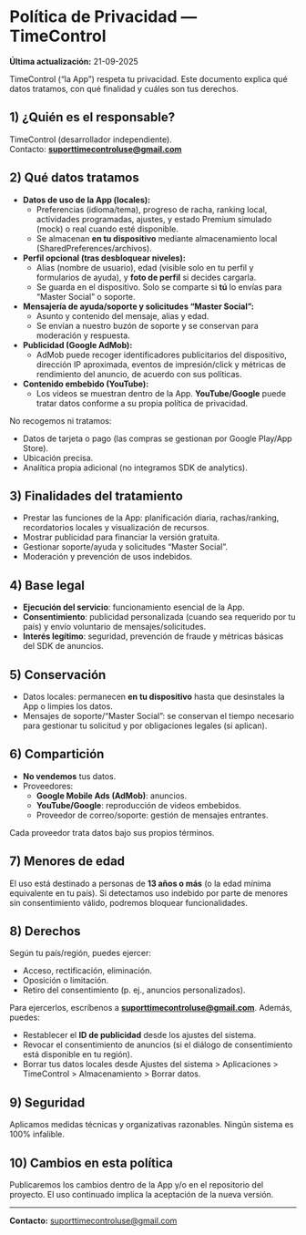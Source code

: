 # Política de Privacidad — TimeControl
**Última actualización:** 21-09-2025

TimeControl (“la App”) respeta tu privacidad. Este documento explica qué datos tratamos, con qué finalidad y cuáles son tus derechos.

## 1) ¿Quién es el responsable?
TimeControl (desarrollador independiente).  
Contacto: **suporttimecontroluse@gmail.com** 

## 2) Qué datos tratamos
- **Datos de uso de la App (locales):**
    - Preferencias (idioma/tema), progreso de racha, ranking local, actividades programadas, ajustes, y estado Premium simulado (mock) o real cuando esté disponible.
    - Se almacenan **en tu dispositivo** mediante almacenamiento local (SharedPreferences/archivos).
- **Perfil opcional (tras desbloquear niveles):**
    - Alias (nombre de usuario), edad (visible solo en tu perfil y formularios de ayuda), y **foto de perfil** si decides cargarla.
    - Se guarda en el dispositivo. Solo se comparte si **tú** lo envías para “Master Social” o soporte.
- **Mensajería de ayuda/soporte y solicitudes “Master Social”:**
    - Asunto y contenido del mensaje, alias y edad.
    - Se envían a nuestro buzón de soporte y se conservan para moderación y respuesta.
- **Publicidad (Google AdMob):**
    - AdMob puede recoger identificadores publicitarios del dispositivo, dirección IP aproximada, eventos de impresión/click y métricas de rendimiento del anuncio, de acuerdo con sus políticas.
- **Contenido embebido (YouTube):**
    - Los videos se muestran dentro de la App. **YouTube/Google** puede tratar datos conforme a su propia política de privacidad.

No recogemos ni tratamos:
- Datos de tarjeta o pago (las compras se gestionan por Google Play/App Store).
- Ubicación precisa.
- Analítica propia adicional (no integramos SDK de analytics).

## 3) Finalidades del tratamiento
- Prestar las funciones de la App: planificación diaria, rachas/ranking, recordatorios locales y visualización de recursos.
- Mostrar publicidad para financiar la versión gratuita.
- Gestionar soporte/ayuda y solicitudes “Master Social”.
- Moderación y prevención de usos indebidos.

## 4) Base legal
- **Ejecución del servicio**: funcionamiento esencial de la App.
- **Consentimiento**: publicidad personalizada (cuando sea requerido por tu país) y envío voluntario de mensajes/solicitudes.
- **Interés legítimo**: seguridad, prevención de fraude y métricas básicas del SDK de anuncios.

## 5) Conservación
- Datos locales: permanecen **en tu dispositivo** hasta que desinstales la App o limpies los datos.
- Mensajes de soporte/“Master Social”: se conservan el tiempo necesario para gestionar tu solicitud y por obligaciones legales (si aplican).

## 6) Compartición
- **No vendemos** tus datos.
- Proveedores:
    - **Google Mobile Ads (AdMob)**: anuncios.
    - **YouTube/Google**: reproducción de videos embebidos.
    - Proveedor de correo/soporte: gestión de mensajes entrantes.

Cada proveedor trata datos bajo sus propios términos.

## 7) Menores de edad
El uso está destinado a personas de **13 años o más** (o la edad mínima equivalente en tu país). Si detectamos uso indebido por parte de menores sin consentimiento válido, podremos bloquear funcionalidades.

## 8) Derechos
Según tu país/región, puedes ejercer:
- Acceso, rectificación, eliminación.
- Oposición o limitación.
- Retiro del consentimiento (p. ej., anuncios personalizados).

Para ejercerlos, escríbenos a **suporttimecontroluse@gmail.com**. Además, puedes:
- Restablecer el **ID de publicidad** desde los ajustes del sistema.
- Revocar el consentimiento de anuncios (si el diálogo de consentimiento está disponible en tu región).
- Borrar tus datos locales desde Ajustes del sistema > Aplicaciones > TimeControl > Almacenamiento > Borrar datos.

## 9) Seguridad
Aplicamos medidas técnicas y organizativas razonables. Ningún sistema es 100% infalible.

## 10) Cambios en esta política
Publicaremos los cambios dentro de la App y/o en el repositorio del proyecto. El uso continuado implica la aceptación de la nueva versión.

---

**Contacto:** suporttimecontroluse@gmail.com
